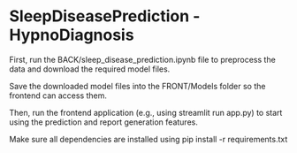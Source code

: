 # SleepDiseasePrediction - HypnoDiagnosis

First, run the BACK/sleep_disease_prediction.ipynb file to preprocess the data and download the required model files.

Save the downloaded model files into the FRONT/Models folder so the frontend can access them.

Then, run the frontend application (e.g., using streamlit run app.py) to start using the prediction and report generation features.

Make sure all dependencies are installed using pip install -r requirements.txt